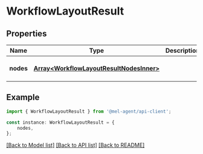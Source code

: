 # WorkflowLayoutResult


## Properties

Name | Type | Description | Notes
------------ | ------------- | ------------- | -------------
**nodes** | [**Array&lt;WorkflowLayoutResultNodesInner&gt;**](WorkflowLayoutResultNodesInner.md) |  | [optional] [default to undefined]

## Example

```typescript
import { WorkflowLayoutResult } from '@mel-agent/api-client';

const instance: WorkflowLayoutResult = {
    nodes,
};
```

[[Back to Model list]](../README.md#documentation-for-models) [[Back to API list]](../README.md#documentation-for-api-endpoints) [[Back to README]](../README.md)
